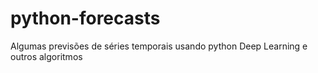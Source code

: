 # python-forecasts
Algumas previsões de séries temporais usando python Deep Learning e outros algoritmos
